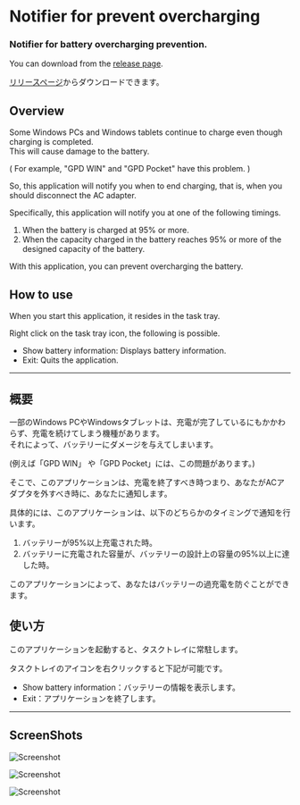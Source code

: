 # Notifier for prevent overcharging
### Notifier for battery overcharging prevention.

You can download from the [release page](https://github.com/t-miyake/NotifierForPreventOvercharging/releases).  

[リリースページ](https://github.com/t-miyake/NotifierForPreventOvercharging/releases)からダウンロードできます。  

## Overview

Some Windows PCs and Windows tablets continue to charge even though charging is completed.  
This will cause damage to the battery.  

( For example, "GPD WIN" and "GPD Pocket" have this problem. )  

So, this application will notify you when to end charging, that is, when you should disconnect the AC adapter.  

Specifically, this application will notify you at one of the following timings.  
  1. When the battery is charged at 95% or more.
  2. When the capacity charged in the battery reaches 95% or more of the designed capacity of the battery.  

With this application, you can prevent overcharging the battery.  

## How to use
When you start this application, it resides in the task tray.  

Right click on the task tray icon, the following is possible.  
  - Show battery information: Displays battery information. 
  - Exit: Quits the application.  


- - -

## 概要

一部のWindows PCやWindowsタブレットは、充電が完了しているにもかかわらず、充電を続けてしまう機種があります。  
それによって、バッテリーにダメージを与えてしまいます。  

(例えば「GPD WIN」 や「GPD Pocket」には、この問題があります。)  

そこで、このアプリケーションは、充電を終了すべき時つまり、あなたがACアダプタを外すべき時に、あなたに通知します。  

具体的には、このアプリケーションは、以下のどちらかのタイミングで通知を行います。    
  1. バッテリーが95%以上充電された時。  
  2. バッテリーに充電された容量が、バッテリーの設計上の容量の95%以上に達した時。  

このアプリケーションによって、あなたはバッテリーの過充電を防ぐことができます。  



## 使い方
このアプリケーションを起動すると、タスクトレイに常駐します。  

タスクトレイのアイコンを右クリックすると下記が可能です。  
  - Show battery information：バッテリーの情報を表示します。  
  - Exit：アプリケーションを終了します。  


- - -
## ScreenShots

![Screenshot](https://github.com/t-miyake/NotifierForPreventOvercharging/blob/master/Screenshots/Notify.png)   

![Screenshot](https://github.com/t-miyake/NotifierForPreventOvercharging/blob/master/Screenshots/BatteryInfo.png)  
  
![Screenshot](https://github.com/t-miyake/NotifierForPreventOvercharging/blob/master/Screenshots/TasktrayIcon.png)  
